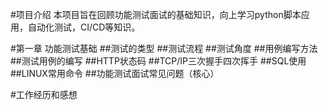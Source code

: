 #项目介绍
本项目旨在回顾功能测试面试的基础知识，向上学习python脚本应用，自动化测试，CI/CD等知识。

#第一章 功能测试基础
##测试的类型
##测试流程
##测试角度
##用例编写方法
##测试用例的编写
##HTTP状态码
##TCP/IP三次握手四次挥手
##SQL使用
##LINUX常用命令
##功能测试面试常见问题（核心）

#工作经历和感想